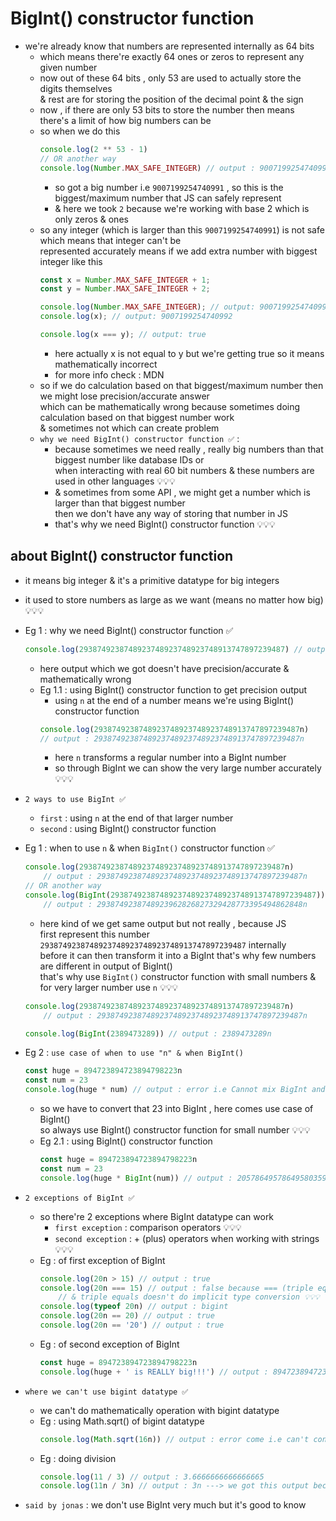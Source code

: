 # BigInt() constructor function

- we're already know that numbers are represented internally as 64 bits 
    - which means there're exactly 64 ones or zeros to represent any given number
    - now out of these 64 bits , only 53 are used to actually store the digits themselves <br>
        & rest are for storing the position of the decimal point & the sign
    - now , if there are only 53 bits to store the number then means there's a limit of how big numbers can be <br>
    - so when we do this 
        ```js
        console.log(2 ** 53 - 1)
        // OR another way
        console.log(Number.MAX_SAFE_INTEGER) // output : 9007199254740991  
        ``` 
        - so got a big number i.e `9007199254740991` , so this is the biggest/maximum number that JS can safely represent 
        - & here we took `2` because we're working with base 2 which is only zeros & ones 
    - so any integer (which is larger than this `9007199254740991`) is not safe which means that integer can't be <br> 
        represented accurately means if we add extra number with biggest integer like this
        ```js
        const x = Number.MAX_SAFE_INTEGER + 1;
        const y = Number.MAX_SAFE_INTEGER + 2;

        console.log(Number.MAX_SAFE_INTEGER); // output: 9007199254740991
        console.log(x); // output: 9007199254740992

        console.log(x === y); // output: true
        ```
        - here actually x is not equal to y but we're getting true so it means mathematically incorrect
        - for more info check : MDN
    - so if we do calculation based on that biggest/maximum number then we might lose precision/accurate answer <br> 
        which can be mathematically wrong because sometimes doing calculation based on that biggest number work <br>
        & sometimes not which can create problem 
    - `why we need BigInt() constructor function ✅` : 
        - because sometimes we need really , really big numbers than that biggest number like database IDs or <br>
            when interacting with real 60 bit numbers & these numbers are used in other languages 💡💡💡 <br>
        - & sometimes from some API , we might get a number which is larger than that biggest number <br> 
            then we don't have any way of storing that number in JS 
        - that's why we need BigInt() constructor function 💡💡💡


## about BigInt() constructor function

- it means big integer & it's a primitive datatype for big integers
- it used to store numbers as large as we want (means no matter how big) 💡💡💡

- Eg 1 : why we need BigInt() constructor function ✅
    ```js
    console.log(2938749238748923748923748923748913747897239487) // output : 2.938749238748924e+45
    ```
    - here output which we got doesn't have precision/accurate & mathematically wrong
    - Eg 1.1 : using BigInt() constructor function to get precision output 
        - using `n` at the end of a number means we're using BigInt() constructor function
        ```js
        console.log(2938749238748923748923748923748913747897239487n) 
        // output : 2938749238748923748923748923748913747897239487n
        ```
        - here `n` transforms a regular number into a BigInt number
        - so through BigInt we can show the very large number accurately 💡💡💡

- `2 ways to use BigInt ✅`
    - `first` : using `n` at the end of that larger number 
    - `second` : using BigInt() constructor function 
    
- Eg 1 : when to use `n` & when `BigInt()` constructor function ✅ 
    ```js
    console.log(2938749238748923748923748923748913747897239487n) 
        // output : 2938749238748923748923748923748913747897239487n
    // OR another way
    console.log(BigInt(2938749238748923748923748923748913747897239487)) 
        // output : 2938749238748923962826827329428773395494862848n
    ```
    - here kind of we get same output but not really , because JS <br>
        first represent this number `2938749238748923748923748923748913747897239487` internally <br>
        before it can then transform it into a BigInt that's why few numbers are different in output of BigInt() <br>
        that's why use `BigInt()` constructor function with small numbers & for very larger number use `n` 💡💡💡
    ```js
    console.log(2938749238748923748923748923748913747897239487n) 
        // output : 2938749238748923748923748923748913747897239487n

    console.log(BigInt(2389473289)) // output : 2389473289n
    ```

- Eg 2 : `use case of when to use "n" & when BigInt()`
    ```js
    const huge = 894723894723894798223n
    const num = 23
    console.log(huge * num) // output : error i.e Cannot mix BigInt and other types, use explicit conversions
    ```
    - so we have to convert that 23 into BigInt , here comes use case of BigInt() <br>
        so always use BigInt() constructor function for small number 💡💡💡
    - Eg 2.1 : using BigInt() constructor function
        ```js
        const huge = 894723894723894798223n
        const num = 23
        console.log(huge * BigInt(num)) // output : 20578649578649580359129n
        ```

- `2 exceptions of BigInt ✅`
    - so there're 2 exceptions where BigInt datatype can work
        - `first exception` : comparison operators 💡💡💡
        - `second exception` : + (plus) operators when working with strings 💡💡💡
    - Eg : of first exception of BigInt
        ```js
        console.log(20n > 15) // output : true 
        console.log(20n === 15) // output : false because === (triple equals) checks both value & datatype 
            // & triple equals doesn't do implicit type conversion 💡💡💡
        console.log(typeof 20n) // output : bigint
        console.log(20n == 20) // output : true
        console.log(20n == '20') // output : true
        ```
    - Eg : of second exception of BigInt
        ```js
        const huge = 894723894723894798223n
        console.log(huge + ' is REALLY big!!!') // output : 894723894723894798223 is REALLY big!!! 
        ```

- `where we can't use bigint datatype ✅`
    - we can't do mathematically operation with bigint datatype
    - Eg : using Math.sqrt() of bigint datatype
        ```js
        console.log(Math.sqrt(16n)) // output : error come i.e can't convert a BigInt value to a number
        ```
    - Eg : doing division
        ```js
        console.log(11 / 3) // output : 3.6666666666666665
        console.log(11n / 3n) // output : 3n ---> we got this output because BigInt cutoff the decimal part 💡💡💡
        ```

- `said by jonas` : we don't use BigInt very much but it's good to know 